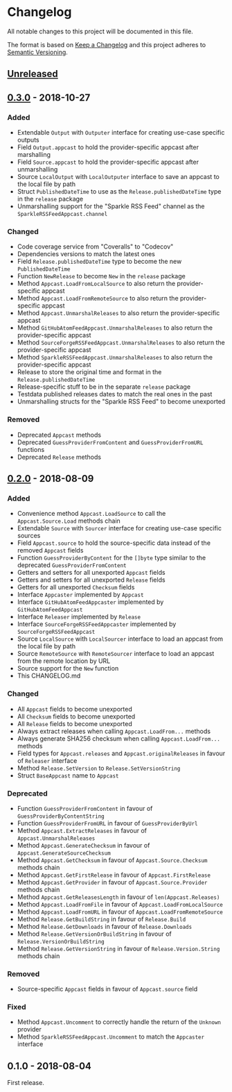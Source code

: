 # Changelog

All notable changes to this project will be documented in this file.

The format is based on [Keep a Changelog](http://keepachangelog.com/en/1.0.0/)
and this project adheres to [Semantic Versioning](http://semver.org/spec/v2.0.0.html).

## [Unreleased][]

## [0.3.0][] - 2018-10-27

### Added

- Extendable `Output` with `Outputer` interface for creating use-case specific
outputs
- Field `Output.appcast` to hold the provider-specific appcast after marshalling
- Field `Source.appcast` to hold the provider-specific appcast after
unmarshalling
- Source `LocalOutput` with `LocalOutputer` interface to save an appcast to the
local file by path
- Struct `PublishedDateTime` to use as the `Release.publishedDateTime` type in
the `release` package
- Unmarshalling support for the "Sparkle RSS Feed" channel as the
`SparkleRSSFeedAppcast.channel`

### Changed

- Code coverage service from "Coveralls" to "Codecov"
- Dependencies versions to match the latest ones
- Field `Release.publishedDateTime` type to become the new `PublishedDateTime`
- Function `NewRelease` to become `New` in the `release` package
- Method `Appcast.LoadFromLocalSource` to also return the provider-specific
appcast
- Method `Appcast.LoadFromRemoteSource` to also return the provider-specific
appcast
- Method `Appcast.UnmarshalReleases` to also return the provider-specific
appcast
- Method `GitHubAtomFeedAppcast.UnmarshalReleases` to also return the
provider-specific appcast
- Method `SourceForgeRSSFeedAppcast.UnmarshalReleases` to also return the
provider-specific appcast
- Method `SparkleRSSFeedAppcast.UnmarshalReleases` to also return the
provider-specific appcast
- Release to store the original time and format in the `Release.publishedDateTime`
- Release-specific stuff to be in the separate `release` package
- Testdata published releases dates to match the real ones in the past
- Unmarshalling structs for the "Sparkle RSS Feed" to become unexported

### Removed

- Deprecated `Appcast` methods
- Deprecated `GuessProviderFromContent` and `GuessProviderFromURL` functions
- Deprecated `Release` methods

## [0.2.0][] - 2018-08-09

### Added

- Convenience method `Appcast.LoadSource` to call the `Appcast.Source.Load`
methods chain
- Extendable `Source` with `Sourcer` interface for creating use-case specific
sources
- Field `Appcast.source` to hold the source-specific data instead of the removed
`Appcast` fields
- Function `GuessProviderByContent` for the `[]byte` type similar to the
deprecated `GuessProviderFromContent`
- Getters and setters for all unexported `Appcast` fields
- Getters and setters for all unexported `Release` fields
- Getters for all unexported `Checksum` fields
- Interface `Appcaster` implemented by `Appcast`
- Interface `GitHubAtomFeedAppcaster` implemented by `GitHubAtomFeedAppcast`
- Interface `Releaser` implemented by `Release`
- Interface `SourceForgeRSSFeedAppcaster` implemented by `SourceForgeRSSFeedAppcast`
- Source `LocalSource` with `LocalSourcer` interface to load an appcast from the
local file by path
- Source `RemoteSource` with `RemoteSourcer` interface to load an appcast from
the remote location by URL
- Source support for the `New` function
- This CHANGELOG.md

### Changed

- All `Appcast` fields to become unexported
- All `Checksum` fields to become unexported
- All `Release` fields to become unexported
- Always extract releases when calling `Appcast.LoadFrom...` methods
- Always generate SHA256 checksum when calling `Appcast.LoadFrom...` methods
- Field types for `Appcast.releases` and `Appcast.originalReleases` in favour of
`Releaser` interface
- Method `Release.SetVersion` to `Release.SetVersionString`
- Struct `BaseAppcast` name to `Appcast`

### Deprecated

- Function `GuessProviderFromContent` in favour of `GuessProviderByContentString`
- Function `GuessProviderFromURL` in favour of `GuessProviderByUrl`
- Method `Appcast.ExtractReleases` in favour of `Appcast.UnmarshalReleases`
- Method `Appcast.GenerateChecksum` in favour of `Appcast.GenerateSourceChecksum`
- Method `Appcast.GetChecksum` in favour of `Appcast.Source.Checksum` methods
chain
- Method `Appcast.GetFirstRelease` in favour of `Appcast.FirstRelease`
- Method `Appcast.GetProvider` in favour of `Appcast.Source.Provider` methods
chain
- Method `Appcast.GetReleasesLength` in favour of `len(Appcast.Releases)`
- Method `Appcast.LoadFromFile` in favour of `Appcast.LoadFromLocalSource`
- Method `Appcast.LoadFromURL` in favour of `Appcast.LoadFromRemoteSource`
- Method `Release.GetBuildString` in favour of `Release.Build`
- Method `Release.GetDownloads` in favour of `Release.Downloads`
- Method `Release.GetVersionOrBuildString` in favour of `Release.VersionOrBuildString`
- Method `Release.GetVersionString` in favour of `Release.Version.String`
methods chain

### Removed

- Source-specific `Appcast` fields in favour of `Appcast.source` field

### Fixed

- Method `Appcast.Uncomment` to correctly handle the return of the `Unknown`
provider
- Method `SparkleRSSFeedAppcast.Uncomment` to match the `Appcaster` interface

## 0.1.0 - 2018-08-04

First release.

[unreleased]: https://github.com/victorpopkov/go-appcast/compare/v0.2.0...HEAD
[0.3.0]: https://github.com/victorpopkov/go-appcast/compare/v0.2.0...v0.3.0
[0.2.0]: https://github.com/victorpopkov/go-appcast/compare/v0.1.0...v0.2.0
